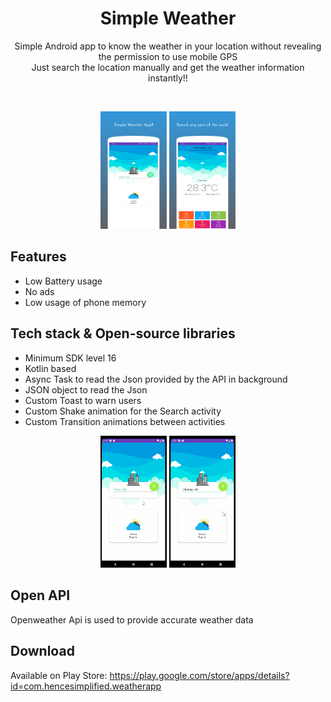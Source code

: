 <h1 align="center">Simple Weather</h1>

<p align="center">  
  Simple Android app to know the weather in your location without revealing the permission to use mobile GPS</br>
  Just search the location manually and get the weather information instantly!!</br>
</p>
</br>
<p align="center">
  <img src="/previews/weatherApp1.png" width="21%"/>
  <img src="/previews/weatherApp4.png" width="21%"/>
</p>

## Features
- Low Battery usage
- No ads
- Low usage of phone memory</br>

## Tech stack & Open-source libraries
- Minimum SDK level 16
- Kotlin based
- Async Task to read the Json provided by the API in background
- JSON object to read the Json
- Custom Toast to warn users
- Custom Shake animation for the Search activity
- Custom Transition animations between activities</br>

<p align="center">
  <img src="/previews/weatherGif1.gif" width="21%"/>
  <img src="/previews/weatherGif2.gif" width="21%"/>
</p>

## Open API
Openweather Api is used to provide accurate weather data</br>

## Download
Available on Play Store: https://play.google.com/store/apps/details?id=com.hencesimplified.weatherapp
